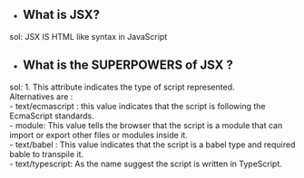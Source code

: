 - ## What is JSX? <br/>
sol: JSX IS HTML like syntax in JavaScript <br/>
- ## What is the SUPERPOWERS of JSX ? <br/>
sol: 1. This attribute indicates the type of script represented.<br/>
     Alternatives are :<br/>
     -  text/ecmascript : this value indicates that the script is following the EcmaScript standards.<br/>
     - module: This value tells the browser that the script is a module that can import or export other files or modules inside it.<br/>
     - text/babel : This value indicates that the script is a babel type and required bable to transpile it.<br/>
     - text/typescript: As the name suggest the script is written in TypeScript.<br/>
